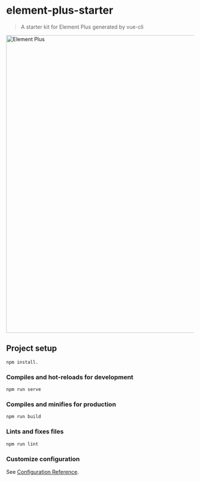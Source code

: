 # element-plus-starter

> A starter kit for Element Plus generated by vue-cli

<img width="800" alt="Element Plus" src="https://user-images.githubusercontent.com/10731096/97132438-ed09e200-1781-11eb-9296-6ac6b3eb0ccd.png">


## Project setup
```
npm install. 
```

### Compiles and hot-reloads for development
```
npm run serve
```

### Compiles and minifies for production
```
npm run build
```

### Lints and fixes files
```
npm run lint
```

### Customize configuration
See [Configuration Reference](https://cli.vuejs.org/config/).
